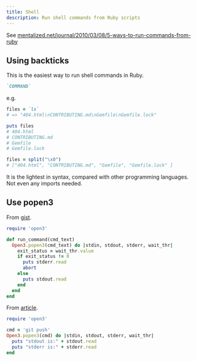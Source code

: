 ```yaml
---
title: Shell
description: Run shell commands from Ruby scripts
---
```


See [mentalized.net/journal/2010/03/08/5-ways-to-run-commands-from-ruby](https://mentalized.net/journal/2010/03/08/5-ways-to-run-commands-from-ruby/)


## Using backticks

This is the easiest way to run shell commands in Ruby.

```ruby
`COMMAND`
```

e.g.

```ruby
files = `ls`
# => "404.html\nCONTRIBUTING.md\nGemfile\nGemfile.lock"

puts files
# 404.html
# CONTRIBUTING.md
# Gemfile
# Gemfile.lock

files = split("\x0")
# ["404.html", "CONTRIBUTING.md", "Gemfile", "Gemfile.lock" ]
```

It is the lightest in syntax, compared with other programming languages. Not even any imports needed.


## Use popen3

From [gist](https://gist.github.com/zparnold/0e72d7d3563da2704b900e3b953a8229).

```ruby
require 'open3'

def run_command(cmd_text)
  Open3.popen3(cmd_text) do |stdin, stdout, stderr, wait_thr|
    exit_status = wait_thr.value
    if exit_status != 0
      puts stderr.read
      abort
    else
      puts stdout.read
    end
  end
end
```

From [article](https://redpanthers.co/different-ways-to-run-shell-commands-in-ruby/).

```ruby
require 'open3'

cmd = 'git push'
Open3.popen3(cmd) do |stdin, stdout, stderr, wait_thr|
  puts "stdout is:" + stdout.read
  puts "stderr is:" + stderr.read
end
```
